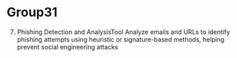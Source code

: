 # Group31



  7. Phishing Detection and AnalysisTool
Analyze emails and URLs to identify phishing attempts using heuristic or signature-based methods,
helping prevent social engineering attacks
